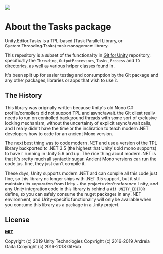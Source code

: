 ![](https://github.com/unity-technologies/com.unity.editor.tasks/workflows/Build,%20Test,%20Pack/badge.svg)

# About the Tasks package

Unity.Editor.Tasks is a TPL-based (Task Parallel Library, or System.Threading.Tasks) task management library.

This repository is a subset of the functionality in [Git for Unity](https://github.com/Unity-Technologies/Git-for-Unity) repository, specifically the `Threading`, `OutputProcessors`, `Tasks`, `Process` and `IO` directories, as well as various helper classes found in [](https://github.com/Unity-Technologies/Git-for-Unity/tree/master/src/com.unity.git.api/Api).

It's been split up for easier testing and consumption by the Git package and any other packages, libraries or apps that wish to use it.



## The History

This library was originally written because Unity's old Mono C# profile/compilers did not support TPL and async/await, the Git client really needs to run on controlled background threads with some sort of exclusive locking mechanism, without the uncertainty of explicit async/await calls, and I really didn't have the time or the inclination to teach modern .NET developers how to code for an ancient Mono version.

The next best thing was to code modern .NET and use a version of the TPL library backported to .NET 3.5 (the highest that Unity's old mono supports) to have it running in Unity 5.6 and up. The nice thing about modern .NET is that it's pretty much all syntactic sugar. Ancient Mono versions can run the code just fine, they just can't compile it.

These days, Unity supports modern .NET and can compile all this code just fine, so this library no longer ships with .NET 3.5 support, but it still maintains its separation from Unity - the projects don't reference Unity, and any Unity integration code in this library is behind a `#if UNITY_EDITOR` define, so you can safely consume the nuget packages in any .NET environment, and Unity-specific functionality will only be available when you consume this library as a package in a Unity project.

## License

**[MIT](LICENSE)**

Copyright (c) 2019 Unity Technologies
Copyright (c) 2016-2019 Andreia Gaita
Copyright (c) 2016-2018 GitHub
